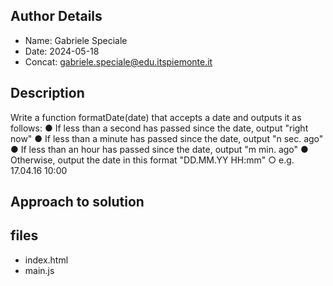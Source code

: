## Author Details

* Name: Gabriele Speciale
* Date: 2024-05-18
* Concat: gabriele.speciale@edu.itspiemonte.it




## Description

 Write a function formatDate(date) that accepts a date and outputs it as follows:
 ● If less than a second has passed since the date, output "right now"
 ● If less than a minute has passed since the date, output "n sec. ago"
 ● If less than an hour has passed since the date, output "m min. ago"
 ● Otherwise, output the date in this format "DD.MM.YY HH:mm"
  ○ e.g. 17.04.16 10:00





## Approach to solution








## files

* index.html
* main.js